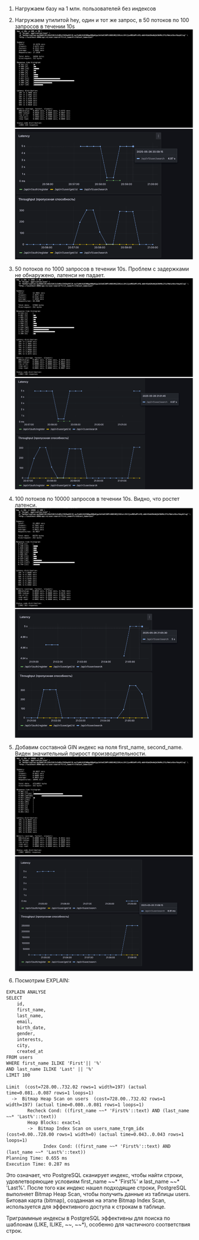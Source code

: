 1. Нагружаем базу на 1 млн. пользователей без индексов
2. Нагружаем утилитой hey, один и тот же запрос, в 50 потоков по 100 запросов в течении 10s
![img.png](img/img.png)
![img_1.png](img/img_1.png)

3. 50 потоков по 1000 запросов в течении 10s.
Проблем с задержками не обнаружено, латенси не падает.
![img_2.png](img/img_2.png)
![img_3.png](img/img_3.png)


4. 100 потоков по 10000 запросов в течении 10s.
Видно, что ростет латенси. 
![img_4.png](img/img_4.png)
![img_5.png](img/img_5.png)

5. Добавим составной GIN индекс на поля first_name, second_name.
Виден значительный прирост производительности.
![img_6.png](img/img_6.png)
![img_7.png](img/img_7.png)

5. Посмотрим EXPLAIN:
```
EXPLAIN ANALYSE
SELECT
    id,
    first_name,
    last_name,
    email,
    birth_date,
    gender,
    interests,
    city,
    created_at
FROM users
WHERE first_name ILIKE 'First'|| '%'
AND last_name ILIKE 'Last' || '%'
LIMIT 100

Limit  (cost=728.00..732.02 rows=1 width=197) (actual time=0.081..0.087 rows=1 loops=1)
  ->  Bitmap Heap Scan on users  (cost=728.00..732.02 rows=1 width=197) (actual time=0.080..0.081 rows=1 loops=1)
        Recheck Cond: ((first_name ~~* 'First%'::text) AND (last_name ~~* 'Last%'::text))
        Heap Blocks: exact=1
        ->  Bitmap Index Scan on users_name_trgm_idx  (cost=0.00..728.00 rows=1 width=0) (actual time=0.043..0.043 rows=1 loops=1)
              Index Cond: ((first_name ~~* 'First%'::text) AND (last_name ~~* 'Last%'::text))
Planning Time: 0.655 ms
Execution Time: 0.287 ms

```
Это означает, что PostgreSQL сканирует индекс, чтобы найти строки, удовлетворяющие условиям first_name ~~* 'First%' и last_name ~~* 'Last%'.
После того как индекс нашел подходящие строки, PostgreSQL выполняет Bitmap Heap Scan, чтобы получить данные из таблицы users. Битовая карта (bitmap), созданная на этапе Bitmap Index Scan, используется для эффективного доступа к строкам в таблице.

Триграммные индексы в PostgreSQL эффективны для поиска по шаблонам (LIKE, ILIKE, ~~, ~~*), особенно для частичного соответствия строк.


